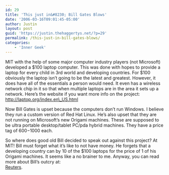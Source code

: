 ```yaml
---
id: 29
title: 'This just in&#8230; Bill Gates Blows'
date: '2006-03-16T09:01:45-05:00'
author: Justin
layout: post
guid: 'https://justin.thehaggertys.net/?p=29'
permalink: /this-just-in-bill-gates-blows/
categories:
    - 'Inner Geek'
---
```


MIT with the help of some major computer industry players (not Microsoft) developed a $100 laptop computer. This was done with hopes to provide a laptop for every child in 3rd world and developing countries. For $100 obviously the laptop isn’t going to be the latest and greatest. However, it does have all of the essentials a person would need. It even has a wireless network chip in it so that when multiple laptops are in the area it sets up a network. Here’s the website if you want more info on the project: [http://laptop.org/index.en\_US.html  ](http://laptop.org/index.en_US.html)

Now Bill Gates is upset because the computers don’t run Windows. I believe they run a custom version of Red Hat Linux. He’s also upset that they are not running on Microsoft’s new Origami machines. These are supposed to be ultra portable desktop/tablet PC/pda hybrid machines. They have a price tag of $600-$1000 each.

So where does good old Bill decided to speak out against this project? At MIT! Bill must forget what it’s like to not have money. He forgets that a developing country can by 10 of the $100 laptops for the price of 1 of his Origami machines. It seems like a no brainer to me. Anyway, you can read more about Bill’s outcry at:  
[Reuters](http://today.reuters.com/news/newsarticle.aspx?type=technologyNews&storyid=2006-03-16T011042Z_01_N15248895_RTRUKOC_0_US-MICROSOFT-GATES.xml).